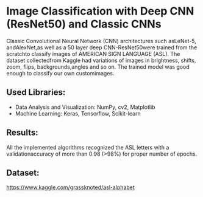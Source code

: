 # Image Classification with Deep CNN (ResNet50) and Classic CNNs

Classic Convolutional Neural Network (CNN) architectures such asLeNet-5, andAlexNet,as well as a 50 layer deep CNN-ResNet50were trained from the scratchto classify images of AMERICAN SIGN LANGUAGE (ASL). The dataset collectedfrom Kaggle had variations of images in brightness, shifts, zoom, flips, backgrounds,angles and so on.  The trained model was good enough to classify our own customimages.

## Used Libraries:
* Data Analysis and Visualization: NumPy, cv2, Matplotlib 
* Machine Learning: Keras, Tensorflow, Scikit-learn

## Results:
All the implemented algorithms recognized the ASL letters with a validationaccuracy of more than 0.98 (>98%) for proper number of epochs.

## Dataset:
https://www.kaggle.com/grassknoted/asl-alphabet

